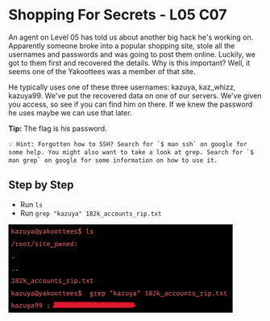 # Shopping For Secrets - L05 C07

An agent on Level 05 has told us about another big hack he's working on. Apparently someone broke into a popular shopping site, stole all the usernames and passwords and was going to post them online. Luckily, we got to them first and recovered the details. Why is this important? Well, it seems one of the Yakoottees was a member of that site.

He typically uses one of these three usernames: kazuya, kaz_whizz, kazuya99. We've put the recovered data on one of our servers. We've given you access, so see if you can find him on there. If we knew the password he uses maybe we can use that later.

**Tip:** The flag is his password.

```
💡 Hint: Forgotten how to SSH? Search for `$ man ssh` on google for some help. You might also want to take a look at grep. Search for `$ man grep` on google for some information on how to use it.
```

## Step by Step

- Run `ls`
- Run `grep "kazuya" 182k_accounts_rip.txt`

![image of terminal](/assets/shoppingforsecrets1.png)
